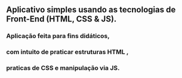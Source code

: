 ## Aplicativo simples usando as tecnologias de Front-End (HTML, CSS & JS).

### Aplicação feita para fins didáticos,
### com intuito de praticar estruturas HTML ,
### praticas de CSS e manipulação via JS.
